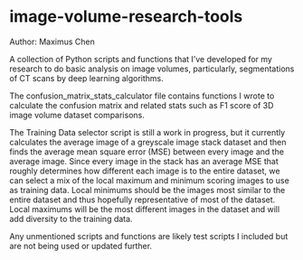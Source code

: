 # image-volume-research-tools

Author: Maximus Chen

A collection of Python scripts and functions that I’ve developed for my research to do basic analysis on image volumes, particularly, segmentations of CT scans by deep learning algorithms.

The confusion_matrix_stats_calculator file contains functions I wrote to calculate the confusion matrix and related stats such as F1 score of 3D image volume dataset comparisons.

The Training Data selector script is still a work in progress, but it currently calculates the average image of a greyscale image stack dataset and then finds the average mean square error (MSE) between every image and the average image. Since every image in the stack has an average MSE that roughly determines how different each image is to the entire dataset, we can select a mix of the local maximum and minimum scoring images to use as training data. Local minimums should be the images most similar to the entire dataset and thus hopefully representative of most of the dataset. Local maximums will be the most different images in the dataset and will add diversity to the training data.

Any unmentioned scripts and functions are likely test scripts I included but are not being used or updated further.